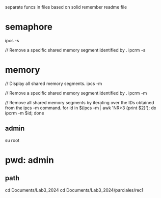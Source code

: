 separate funcs in files based on solid
remember readme file

# semaphore
ipcs -s

// Remove a specific shared memory segment identified by <semid>.
ipcrm -s <semid>

# memory
// Display all shared memory segments.
ipcs -m

// Remove a specific shared memory segment identified by <shmid>.
ipcrm -m <shmid>

// Remove all shared memory segments by iterating over the IDs obtained from the ipcs -m command.
for id in $(ipcs -m | awk 'NR>3 {print $2}'); do ipcrm -m $id; done


## admin
su root
# pwd: admin

## path
cd Documents/Lab3_2024
cd Documents/Lab3_2024/parciales/rec1
